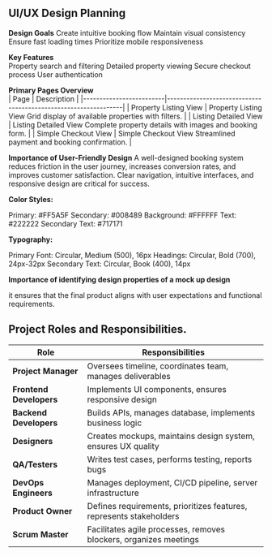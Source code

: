 ## UI/UX Design Planning
**Design Goals** 
Create intuitive booking flow
Maintain visual consistency
Ensure fast loading times
Prioritize mobile responsiveness

**Key Features**  
Property search and filtering
Detailed property viewing
Secure checkout process
User authentication

**Primary Pages Overview**  
| Page                    | Description                                                    |
|-------------------------|----------------------------------------------------------------|
| Property Listing View   | Property Listing View	Grid display of available properties with filters.     | 
| Listing Detailed View   | Listing Detailed View	Complete property details with images and booking form. | 
| Simple Checkout View    | Simple Checkout View	Streamlined payment and booking confirmation.              | 

**Importance of User-Friendly Design**
A well-designed booking system reduces friction in the user journey, increases conversion rates, and improves customer satisfaction. Clear navigation, intuitive interfaces, and responsive design are critical for success.

**Color Styles:**

Primary: #FF5A5F
Secondary: #008489
Background: #FFFFFF
Text: #222222
Secondary Text: #717171

**Typography:**

Primary Font: Circular, Medium (500), 16px
Headings: Circular, Bold (700), 24px-32px
Secondary Text: Circular, Book (400), 14px

**Importance of identifying design properties of a mock up design**

it ensures that the final product aligns with user expectations and functional requirements.

## Project Roles and Responsibilities.
| Role               | Responsibilities                                                |
|--------------------|----------------------------------------------------------------|
| **Project Manager** | Oversees timeline, coordinates team, manages deliverables        |
| **Frontend Developers** | Implements UI components, ensures responsive design            |
| **Backend Developers** | Builds APIs, manages database, implements business logic        |
| **Designers**       | Creates mockups, maintains design system, ensures UX quality      |
| **QA/Testers**      | Writes test cases, performs testing, reports bugs                |
| **DevOps Engineers**| Manages deployment, CI/CD pipeline, server infrastructure         |
| **Product Owner**   | Defines requirements, prioritizes features, represents stakeholders |
| **Scrum Master**    | Facilitates agile processes, removes blockers, organizes meetings  |
